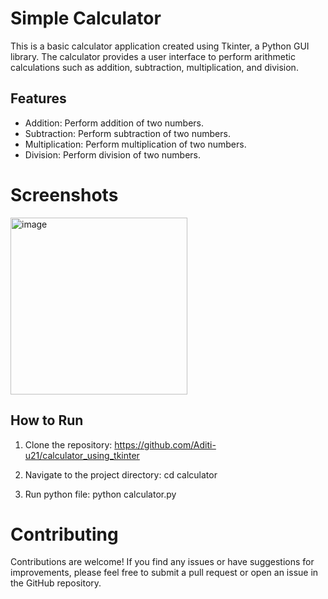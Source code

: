 # Simple Calculator

This is a basic calculator application created using Tkinter, a Python GUI library. The calculator provides a user interface to perform arithmetic calculations such as addition, subtraction, multiplication, and division.

## Features

- Addition: Perform addition of two numbers.
- Subtraction: Perform subtraction of two numbers.
- Multiplication: Perform multiplication of two numbers.
- Division: Perform division of two numbers.

# Screenshots
<img width="283" alt="image" src="https://github.com/Aditi-u21/calculator_using_tkinter/assets/134575856/2a365c1c-c0e3-49f4-940a-2786b254b6e5">


## How to Run

1. Clone the repository:
 https://github.com/Aditi-u21/calculator_using_tkinter

2. Navigate to the project directory:
  cd calculator

3. Run python file:
  python calculator.py


# Contributing
Contributions are welcome! If you find any issues or have suggestions for improvements, please feel free to submit a pull request or open an issue in the GitHub repository.
